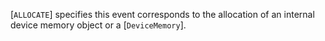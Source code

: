 [`ALLOCATE`] specifies this
event corresponds to the allocation of an internal device memory object
or a [`DeviceMemory`].